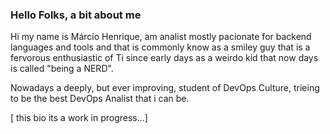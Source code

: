 ### Hello Folks, a bit about me

<!--
**marciohr9/marciohr9** is a ✨ _special_ ✨ repository because its `README.md` (this file) appears on your GitHub profile.

Here are some ideas to get you started:

- 🔭 I’m currently working on ...
- 🌱 I’m currently learning ...
- 👯 I’m looking to collaborate on ...
- 🤔 I’m looking for help with ...
- 💬 Ask me about ...
- 📫 How to reach me: ...
- 😄 Pronouns: ...
- ⚡ Fun fact: ...
-->

Hi my name is Márcio Henrique, am analist mostly pacionate for backend languages and tools and that is commonly know as a smiley guy that is a fervorous enthusiastic of Ti since early days as a weirdo kid that now days is called "being a NERD". 

Nowadays a deeply, but ever improving, student of DevOps Culture, trieing to be the best DevOps Analist that i can be.

[ this bio its a work in progress...]
